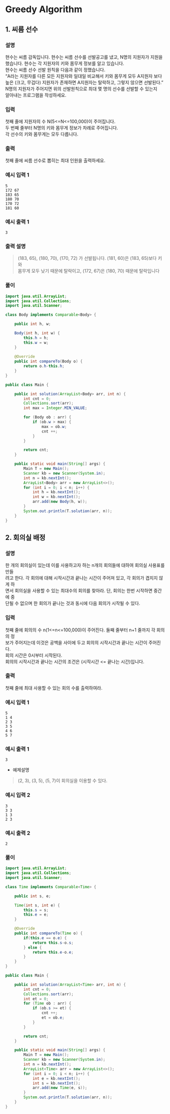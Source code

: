 # Greedy Algorithm

## 1. 씨름 선수

### 설명
현수는 씨름 감독입니다. 현수는 씨름 선수를 선발공고를 냈고, N명의 지원자가 지원을   
했습니다. 현수는 각 지원자의 키와 몸무게 정보를 알고 있습니다.  
현수는 씨름 선수 선발 원칙을 다음과 같이 정했습니다.  
“A라는 지원자를 다른 모든 지원자와 일대일 비교해서 키와 몸무게 모두 A지원자 보다 높은
(크고, 무겁다) 지원자가 존재하면 A지원자는 탈락하고, 그렇지 않으면 선발된다.”  
N명의 지원자가 주어지면 위의 선발원칙으로 최대 몇 명의 선수를 선발할 수 있는지   
알아내는 프로그램을 작성하세요.

### 입력
첫째 줄에 지원자의 수 N(5<=N<=100,000)이 주어집니다.  
두 번째 줄부터 N명의 키와 몸무게 정보가 차례로 주어집니다.     
각 선수의 키와 몸무게는 모두 다릅니다.

### 출력
첫째 줄에 씨름 선수로 뽑히는 최대 인원을 출력하세요.

### 예시 입력 1
```
5
172 67
183 65
180 70
170 72
181 60
```
### 예시 출력 1
```
3
```

### 출력 설명
> (183, 65), (180, 70), (170, 72) 가 선발됩니다. (181, 60)은 (183, 65)보다 키와   
> 몸무게 모두 낮기 때문에 탈락이고, (172, 67)은 (180, 70) 때문에 탈락입니다

### 풀이
``` java
import java.util.ArrayList;
import java.util.Collections;
import java.util.Scanner;

class Body implements Comparable<Body> {

    public int h, w;

    Body(int h, int w) {
        this.h = h;
        this.w = w;
    }
    
    @Override
    public int compareTo(Body o) {
        return o.h-this.h;
    }
}

public class Main {

    public int solution(ArrayList<Body> arr, int n) {
        int cnt = 0;
        Collections.sort(arr);
        int max = Integer.MIN_VALUE;

        for (Body ob : arr) {
            if (ob.w > max) {
                max = ob.w;
                cnt ++;
            }
        }

        return cnt;
    }

    public static void main(String[] args) {
        Main T = new Main();
        Scanner kb = new Scanner(System.in);
        int n = kb.nextInt();
        ArrayList<Body> arr = new ArrayList<>();
        for (int i = 0; i < n; i++) {
            int h = kb.nextInt();
            int w = kb.nextInt();
            arr.add(new Body(h, w));
        }
        System.out.println(T.solution(arr, n));
    }
}
```

## 2. 회의실 배정

### 설명
한 개의 회의실이 있는데 이를 사용하고자 하는 n개의 회의들에 대하여 회의실 사용표를 만들  
려고 한다. 각 회의에 대해 시작시간과 끝나는 시간이 주어져 있고, 각 회의가 겹치지 않게 하  
면서 회의실을 사용할 수 있는 최대수의 회의를 찾아라. 단, 회의는 한번 시작하면 중간에 중  
단될 수 없으며 한 회의가 끝나는 것과 동시에 다음 회의가 시작될 수 있다.

### 입력
첫째 줄에 회의의 수 n(1<=n<=100,000)이 주어진다. 둘째 줄부터 n+1 줄까지 각 회의의 정  
보가 주어지는데 이것은 공백을 사이에 두고 회의의 시작시간과 끝나는 시간이 주어진다.  
회의 시간은 0시부터 시작된다.  
회의의 시작시간과 끝나는 시간의 조건은 (시작시간 <= 끝나는 시간)입니다.

### 출력
첫째 줄에 최대 사용할 수 있는 회의 수를 출력하여라.

### 예시 입력 1
```
5
1 4
2 3
3 5
4 6
5 7
```
### 예시 출력 1
```
3
```

- 예제설명
> (2, 3), (3, 5), (5, 7)이 회의실을 이용할 수 있다.

### 예시 입력 2
```
3
3 3
1 3
2 3
```
### 예시 출력 2
```
2
```

### 풀이
``` java
import java.util.ArrayList;
import java.util.Collections;
import java.util.Scanner;

class Time implements Comparable<Time> {

    public int s, e;

    Time(int s, int e) {
        this.s = s;
        this.e = e;
    }

    @Override
    public int compareTo(Time o) {
        if(this.e == o.e) {
            return this.s-o.s;
        } else {
            return this.e-o.e;
        }
    }
}

public class Main {

    public int solution(ArrayList<Time> arr, int n) {
        int cnt = 0;
        Collections.sort(arr);
        int et = 0;
        for (Time ob : arr) {
            if (ob.s >= et) {
                cnt ++;
                et = ob.e;
            }
        }

        return cnt;
    }

    public static void main(String[] args) {
        Main T = new Main();
        Scanner kb = new Scanner(System.in);
        int n = kb.nextInt();
        ArrayList<Time> arr = new ArrayList<>();
        for (int i = 0; i < n; i++) {
            int e = kb.nextInt();
            int s = kb.nextInt();
            arr.add(new Time(e, s));
        }
        System.out.println(T.solution(arr, n));
    }
}
```